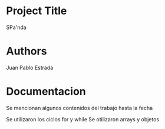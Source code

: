 # Project Title

SPa'nda 

# Authors

Juan Pablo Estrada 

# Documentacion 

Se mencionan algunos contenidos del trabajo hasta la fecha 

Se utilizaron los ciclos for y while 
Se otilizaron arrays y objetos
